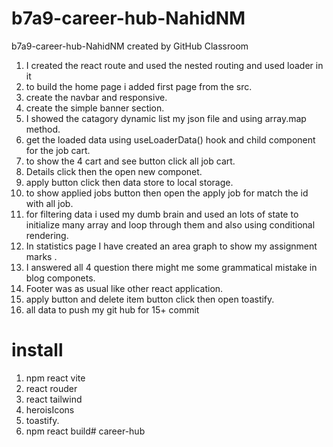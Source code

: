 # b7a9-career-hub-NahidNM
b7a9-career-hub-NahidNM created by GitHub Classroom

1. I created the react route and used the nested routing and used loader in it 
2. to build the home page i added first page from the src.
3. create the navbar and responsive.
4. create the simple banner section.
5. I showed the catagory dynamic list my json file and using array.map method.
6. get the loaded data using useLoaderData() hook and child component for the job cart.
7. to show the 4 cart and see button click all job cart.
8. Details click then the open new componet.
9. apply button click then data store to local storage.
10. to show applied jobs button then open the apply job for match the id with all job.
11.   for filtering data i used my dumb brain and used an lots of state to initialize many array and loop through them and also using conditional rendering.
12. In statistics page I have created an area graph to show my assignment marks .
13. I answered all 4 question there might me some grammatical mistake in blog componets.
14. Footer was as usual like other react application.
15. apply button and delete item button click then open toastify.
16. all data to push my git hub for 15+ commit

# install
1. npm react vite
2. react rouder 
3. react tailwind
4. heroisIcons
5. toastify.
6. npm react build# career-hub
